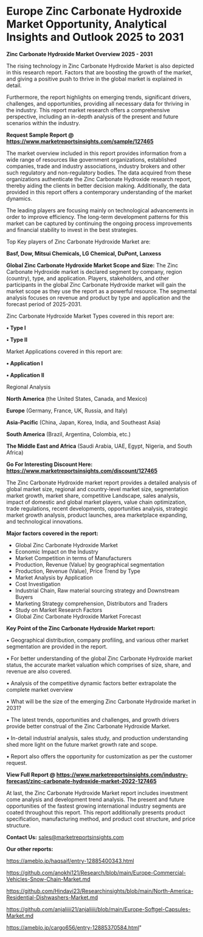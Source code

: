 # Europe Zinc Carbonate Hydroxide Market Opportunity, Analytical Insights and Outlook 2025 to 2031

<Strong> Zinc Carbonate Hydroxide Market Overview 2025 - 2031</strong>

The rising technology in Zinc Carbonate Hydroxide Market is also depicted in this research report. Factors that are boosting the growth of the market, and giving a positive push to thrive in the global market is explained in detail.

Furthermore, the report highlights on emerging trends, significant drivers, challenges, and opportunities, providing all necessary data for thriving in the industry. This report market research offers a comprehensive perspective, including an in-depth analysis of the present and future scenarios within the industry.

<strong>Request Sample Report @ <a href=https://www.marketreportsinsights.com/sample/127465>https://www.marketreportsinsights.com/sample/127465</a></strong>

The market overview included in this report provides information from a wide range of resources like government organizations, established companies, trade and industry associations, industry brokers and other such regulatory and non-regulatory bodies. The data acquired from these organizations authenticate the Zinc Carbonate Hydroxide research report, thereby aiding the clients in better decision making. Additionally, the data provided in this report offers a contemporary understanding of the market dynamics.

The leading players are focusing mainly on technological advancements in order to improve efficiency. The long-term development patterns for this market can be captured by continuing the ongoing process improvements and financial stability to invest in the best strategies.

Top Key players of Zinc Carbonate Hydroxide Market are:

<strong>Basf, Dow, Mitsui Chemicals, LG Chemical, DuPont, Lanxess</strong>

<strong><b>Global Zinc Carbonate Hydroxide Market Scope and Size:</b></strong>
The Zinc Carbonate Hydroxide market is declared segment by company, region (country), type, and application. Players, stakeholders, and other participants in the global Zinc Carbonate Hydroxide market will gain the market scope as they use the report as a powerful resource. The segmental analysis focuses on revenue and product by type and application and the forecast period of 2025-2031.

Zinc Carbonate Hydroxide Market Types covered in this report are:

<strong>• Type I

• Type II</strong>

Market Applications covered in this report are:

<strong>• Application I

• Application II</strong> 

Regional Analysis

<strong>North America</strong> (the United States, Canada, and Mexico)

<strong>Europe</strong> (Germany, France, UK, Russia, and Italy)

<strong>Asia-Pacific</strong> (China, Japan, Korea, India, and Southeast Asia)

<strong>South America</strong> (Brazil, Argentina, Colombia, etc.)

<strong>The Middle East and Africa</strong> (Saudi Arabia, UAE, Egypt, Nigeria, and South Africa)

<strong>Go For Interesting Discount Here: <a href=https://www.marketreportsinsights.com/discount/127465>https://www.marketreportsinsights.com/discount/127465</a></strong>

The Zinc Carbonate Hydroxide market report provides a detailed analysis of global market size, regional and country-level market size, segmentation market growth, market share, competitive Landscape, sales analysis, impact of domestic and global market players, value chain optimization, trade regulations, recent developments, opportunities analysis, strategic market growth analysis, product launches, area marketplace expanding, and technological innovations.

<strong><b>Major factors covered in the report:</b></strong>
<ul>
  <li>Global Zinc Carbonate Hydroxide Market </li>
  <li>Economic Impact on the Industry</li>
  <li>Market Competition in terms of Manufacturers</li>
  <li>Production, Revenue (Value) by geographical segmentation</li>
  <li>Production, Revenue (Value), Price Trend by Type</li>
  <li>Market Analysis by Application</li>
  <li>Cost Investigation</li>
  <li>Industrial Chain, Raw material sourcing strategy and Downstream Buyers</li>
  <li>Marketing Strategy comprehension, Distributors and Traders</li>
  <li>Study on Market Research Factors</li>
  <li>Global Zinc Carbonate Hydroxide Market Forecast</li>
</ul>

<strong><b>Key Point of the Zinc Carbonate Hydroxide Market report:</b></strong>

• Geographical distribution, company profiling, and various other market segmentation are provided in the report.

• For better understanding of the global Zinc Carbonate Hydroxide market status, the accurate market valuation which comprises of size, share, and revenue are also covered.

• Analysis of the competitive dynamic factors better extrapolate the complete market overview

• What will be the size of the emerging Zinc Carbonate Hydroxide market in 2031?

• The latest trends, opportunities and challenges, and growth drivers provide better construal of the Zinc Carbonate Hydroxide Market.

• In-detail industrial analysis, sales study, and production understanding shed more light on the future market growth rate and scope.

• Report also offers the opportunity for customization as per the customer request.

<strong><b>View Full Report @ <a href=https://www.marketreportsinsights.com/industry-forecast/zinc-carbonate-hydroxide-market-2022-127465>https://www.marketreportsinsights.com/industry-forecast/zinc-carbonate-hydroxide-market-2022-127465</a></b></strong>


At last, the Zinc Carbonate Hydroxide Market report includes investment come analysis and development trend analysis. The present and future opportunities of the fastest growing international industry segments are coated throughout this report. This report additionally presents product specification, manufacturing method, and product cost structure, and price structure.

<strong>Contact Us:</strong>
sales@marketreportsinsights.com

<strong>Our other reports:</strong>

<a href=https://ameblo.jp/haqsaif/entry-12885400343.html>https://ameblo.jp/haqsaif/entry-12885400343.html</a>

<a href=https://github.com/anokhi121/Research/blob/main/Europe-Commercial-Vehicles-Snow-Chain-Market.md>https://github.com/anokhi121/Research/blob/main/Europe-Commercial-Vehicles-Snow-Chain-Market.md</a>

<a href=https://github.com/Hindavi23/Researchinsights/blob/main/North-America-Residential-Dishwashers-Market.md>https://github.com/Hindavi23/Researchinsights/blob/main/North-America-Residential-Dishwashers-Market.md</a>

<a href=https://github.com/anjaliiii21/anjaliiii/blob/main/Europe-Softgel-Capsules-Market.md>https://github.com/anjaliiii21/anjaliiii/blob/main/Europe-Softgel-Capsules-Market.md</a>

<a href=https://ameblo.jp/cargo656/entry-12885370584.html>https://ameblo.jp/cargo656/entry-12885370584.html</a>"
